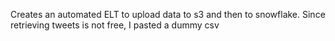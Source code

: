Creates an automated ELT to upload data to s3 and then to snowflake. Since retrieving tweets is not free, I pasted a dummy csv
